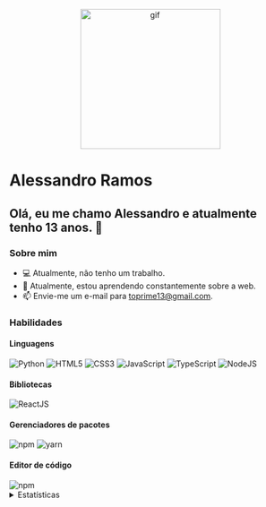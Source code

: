 <p align="center">
  <img height="250px" src="https://media.giphy.com/media/GnTHlXYp08VDJllWj7/giphy.gif" alt="gif">
</p>

# Alessandro Ramos

## Olá, eu me chamo Alessandro e atualmente tenho 13 anos. 👋

### Sobre mim

- 💻 Atualmente, não tenho um trabalho.
- 🌱 Atualmente, estou aprendendo constantemente sobre a web.
- 📫 Envie-me um e-mail para toprime13@gmail.com.

### Habilidades

#### Linguagens

<img src="https://img.shields.io/badge/Python-04721A" alt="Python"/> <img src="https://img.shields.io/badge/HTML5-FA580C" alt="HTML5"/> 
<img src="https://img.shields.io/badge/CSS3-173FF2" alt="CSS3"/> <img src="https://img.shields.io/badge/JavaScript-ffc742" alt="JavaScript"/> 
<img src="https://img.shields.io/badge/TypeScript-1C7FEA" alt="TypeScript"/> <img src="https://img.shields.io/badge/NodeJS-83CD29" alt="NodeJS"/> 

#### Bibliotecas

<img src="https://img.shields.io/badge/ReactJS-4CDAFE" alt="ReactJS"/>

#### Gerenciadores de pacotes

<img src="https://img.shields.io/badge/npm-FC1212" alt="npm"/> <img src="https://img.shields.io/badge/yarn-0BC7ED" alt="yarn"/>

#### Editor de código

<img src="https://img.shields.io/badge/Visual Studio Code-1380B7" alt="npm"/>

<details>
  
  <summary>Estatísticas</summary>
  
  <br>
  
  ![Anurag's github stats](https://github-readme-stats.vercel.app/api?username=alessandrohenriqueramos&show_icons=true&theme=dracula) 
  
  <br>
  
  [![Top Langs](https://github-readme-stats.vercel.app/api/top-langs/?username=alessandrohenriqueramos)](https://github.com/anuraghazra/github-readme-stats)
  
  ---
  
</details

<!--
**alessandrohenriqueramos/alessandrohenriqueramos** is a ✨ _special_ ✨ repository because its `README.md` (this file) appears on your GitHub profile.

Here are some ideas to get you started:

- 🔭 I’m currently working on ...
- 🌱 I’m currently learning ...
- 👯 I’m looking to collaborate on ...
- 🤔 I’m looking for help with ...
- 💬 Ask me about ...
- 📫 How to reach me: ...
- 😄 Pronouns: ...
- ⚡ Fun fact: ...
-->
